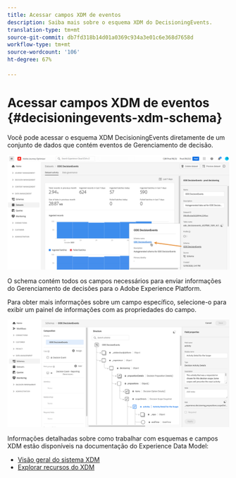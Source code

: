 ```yaml
---
title: Acessar campos XDM de eventos
description: Saiba mais sobre o esquema XDM do DecisioningEvents.
translation-type: tm+mt
source-git-commit: db7fd318b14d01a0369c934a3e01c6e368d7658d
workflow-type: tm+mt
source-wordcount: '106'
ht-degree: 67%

---
```


# Acessar campos XDM de eventos {#decisioningevents-xdm-schema}

Você pode acessar o esquema XDM DecisioningEvents diretamente de um conjunto de dados que contém eventos de Gerenciamento de decisão.

![](../../assets/access-schema.png)

O schema contém todos os campos necessários para enviar informações do Gerenciamento de decisões para o Adobe Experience Platform.

Para obter mais informações sobre um campo específico, selecione-o para exibir um painel de informações com as propriedades do campo.

![](../../assets/schema-fields.png)

Informações detalhadas sobre como trabalhar com esquemas e campos XDM estão disponíveis na documentação do Experience Data Model:

* [Visão geral do sistema XDM](https://experienceleague.adobe.com/docs/experience-platform/xdm/home.html?lang=pt-BR)
* [Explorar recursos do XDM](https://experienceleague.adobe.com/docs/experience-platform/xdm/ui/explore.html?lang=pt-BR)
